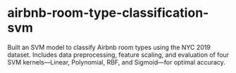 # airbnb-room-type-classification-svm
Built an SVM model to classify Airbnb room types using the NYC 2019 dataset. Includes data preprocessing, feature scaling, and evaluation of four SVM kernels—Linear, Polynomial, RBF, and Sigmoid—for optimal accuracy.
